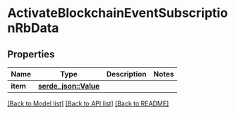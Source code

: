 # ActivateBlockchainEventSubscriptionRbData

## Properties

Name | Type | Description | Notes
------------ | ------------- | ------------- | -------------
**item** | [**serde_json::Value**](.md) |  | 

[[Back to Model list]](../README.md#documentation-for-models) [[Back to API list]](../README.md#documentation-for-api-endpoints) [[Back to README]](../README.md)


